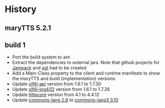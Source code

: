 # History

## maryTTS 5.2.1
## build 1
 - Port the build system to ant
 - Extract the dependencies to external jars. Note that github projects for [Jampack](https://github.com/hervegirod/JampackSaved) and [sgt](https://github.com/hervegirod/sgt) had to be created
 - Add a Main-Class property to the client and runtime manifests to show the maryTTS and build (implementation) versions
 - Update [slf4j-api](https://mvnrepository.com/artifact/org.slf4j/slf4j-api/1.7.30) version from 1.6.1 to 1.7.30
 - Update [slf4j-log4j12](https://mvnrepository.com/artifact/org.slf4j/slf4j-log4j12/1.7.26) version from 1.6.1 to 1.7.26
 - Update [httpcore](https://mvnrepository.com/artifact/org.apache.httpcomponents/httpcore/4.4.12) version from 4.1 to 4.4.12
 - Update [commons-lang 2.6](https://mvnrepository.com/artifact/commons-lang/commons-lang/2.6) to [commons-lang3 3.10](https://mvnrepository.com/artifact/commons-lang/commons-lang3/3.10)


